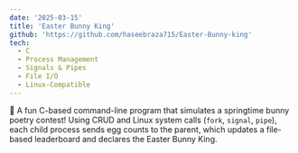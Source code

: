 ```yaml
---
date: '2025-03-15'
title: 'Easter Bunny King'
github: 'https://github.com/haseebraza715/Easter-Bunny-king'
tech:
  - C
  - Process Management
  - Signals & Pipes
  - File I/O
  - Linux-Compatible
---
```


🐰 A fun C-based command-line program that simulates a springtime bunny poetry contest! Using CRUD and Linux system calls (`fork`, `signal`, `pipe`), each child process sends egg counts to the parent, which updates a file-based leaderboard and declares the Easter Bunny King. 